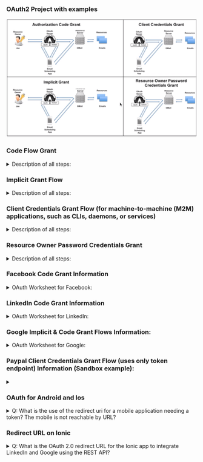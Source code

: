 ### OAuth2 Project with examples

![OAuth2-workflows](readme-images/Oauth2-workflows.png)

### Code Flow Grant
<details>
<summary>Description of all steps: </summary>

Steps:
![OAuth2-code-grant](readme-images/Code-Grant-Steps.png)

1: Get "code" from /auth endpoint scheme:
![OAuth2-code-flow-1](readme-images/Code-flow-1.png)
* "state" - part of application where we would like to move on.
* "scope" - part of information which we would like to take from resource server.
* "redirect_url" - http address where we will be redirected after the very last oauth response step by using HTTP 304 Redirect.

2: Get Token from /token endpoint scheme:
![OAuth2-code-flow-2](readme-images/Code-flow-2.png)
* "czZCaGRSa3F0MzpnWDFm" is a string consists from "clientID" + ":" + "clientSecret" and base64 encoded.
* This is the CLIENT(3rd party app) credentials. They could be validated by Oauth server.
To get clientID and Secret you need to register device first.

2: Interactions with the Resource Server:
![OAuth2-code-flow-3](readme-images/Code-flow-3.png)

3: Get a new Access token:
![OAuth2-code-flow-refresh-access-token](readme-images/Code-flow-Refresh-access-token.png)
* We need to send a refresh token and get a new access token.
Pay attention on refresh token in response - refresh token was also changed as well as access token.
Next time we should send a new refresh token to get a new access token. Old refresh token - will be invalid.
* grant_type should be "refresh_token"

4: Get a new Refresh token:
![OAuth2-code-flow-refresh-refresh-token](readme-images/Code-flow-Refresh-refresh-token.png)
* To get a new refresh token (after unauthorized response trying to take a new access token) we need to send
grant_type "refresh_token" and old token in "refresh_token" field. 

</details>

### Implicit Grant Flow

<details>
<summary>Description of all steps: </summary>
Scheme:

![OAuth2-implicit-flow](readme-images/Implicit-flow.png)
* Implicit flow doesn't require to use /token endpoint.
* It returns access token directly.

</details>

### Client Credentials Grant Flow (for machine-to-machine (M2M) applications, such as CLIs, daemons, or services)

<details>
<summary>Description of all steps: </summary>
Scheme:

![OAuth2-credentials-grant](readme-images/Credentials-Grant-flow.png)
* Credentials Grant flow doesn't require to use /auth endpoint
* Client and Owner is the same in this flow. Uses CliendID and ClientSecret to get access token
* Doesn't require a refresh token.
* Ease explanation could be found here
https://auth0.com/docs/flows/concepts/client-credentials
or here https://docs.microsoft.com/en-us/azure/active-directory/develop/v2-oauth2-client-creds-grant-flow.

</details>

### Resource Owner Password Credentials Grant

<details>
<summary>Description of all steps: </summary>

* Password anti-pattern
* FOR Trust relationship client or device / operating system / highly privileged app only
* Could be used in situations when Resource server and Official Client was produced by one organization: 
dropbox official mobile app and dropbox resource server.
* It obtains and uses username and password directly, but DOESN'T STORE IT (delete credentials immediately after getting token)

Pros and Cons: Client doesn't guarantee that it will delete username and password after obtaining tokens (access and refresh)

---

* The authorization server should take special care when enabling this grant type and only allow it when other flows are not viable.
* This grant type is suitable for clients capable of obtaining the resource owner’s credentials (username and password,
typically using an interactive form). 
* It is also used to migrate existing clients using direct authentication schemes
such as HTTP Basic or Digest authentication to OAuth by converting the stored credentials to an access token.

Scheme:
![OAuth2-resource-owner-password-credentials-grant](readme-images/Resource-Owner-Password-Credentials-Grant.png)
* Credentials Grant flow doesn't require to use /auth endpoint as same as Credentials Grant Flow.

</details>

### Facebook Code Grant Information
<details>
<summary>OAuth Worksheet for Facebook:</summary>

Documentation:

https://developers.facebook.com/docs/facebook-login/manually-build-a-login-flow/#login

Prerequisites:

Facebook Account
curl
---



Client Registration:
https://developers.facebook.com/

What you need:

appId = clientId =
appSecret = clientSecret =
redirectURI =
URLENCODE(redirectURI) =


your redirect URI needs to have a slash in the end!

---


Authorization Endpoint (Browser):

https://www.facebook.com/dialog/oauth?client_id=clientId&redirect_uri=URLENCODE(redirectURI)

What you need:

code =

---

Token Endpoint:

non-standard: it is a GET instead of a POST
curl -ik "https://graph.facebook.com/v2.4/oauth/access_token....URLENCODE(redirectURI)&client_id=clientId&client_secret=clientSecret&code=code"

What you need:

access_token =

---
Resource Access:

curl -H "Accept: application/json" -H "Authorization: Bearer access_token" "https://graph.facebook.com/me"

</details>

### LinkedIn Code Grant Information

<details>



<summary>OAuth Worksheet for LinkedIn: </summary>

Documentation

https://developer.linkedin.com/docs/oauth2
---
Prerequisites:

LinkedIn Account
curl

Client Registration

https://www.linkedin.com/developer/apps
---
What you need:

redirectURI =
URLENCODE(redirectURI) =
clientId =
clientSecret =

---



Authorization Endpoint (Browser)

https://www.linkedin.com/uas/oauth2/authorization?...clientId&redirect_uri=URLENCODE(redirectURI)

What you need:

code =
---


Token Endpoint:

curl -ik -X POST https://www.linkedin.com/uas/oauth2/accessToken -d grant_type=authorization_code -d code=code -d redirect_uri=URLENCODE(redirectURI) -d client_id=clientId -d client_secret=clientSecret

What you need:

access_token =
---


Resource Access:

curl https://api.linkedin.com/v1/people/~ -H "Authorization: Bearer access_token"

</details>

### Google Implicit & Code Grant Flows Information:

<details>
<summary>OAuth Worksheet for Google: </summary>

* Documentation:

https://developers.google.com/accounts/docs/OAuth2

https://developers.google.com/oauthplayground/

---
* Prerequisites:

Google Account
curl

* Registration:

https://console.developers.google.com

* What you need from registration:

redirectURI =
URLENCODE(redirectURI) =
clientId =
clientSecret =

---
* Authorization Endpoint (Browser):

https://accounts.google.com/o/oauth2/auth?redirect...URLENCODE(redirectURI)&response_type=code&client_id=clientId&scope=https%3A%2F%2Fmail.google.com%2F&approval_prompt=force

* What you need:

code =

* Token Endpoint:

curl -X POST -H "content-type: application/x-www-form-urlencoded" -d "grant_type=authorization_code&code=code&redirect_uri=URLENCODE(redirectURI)&client_id=clientId&client_secret=clientSecret" "https://accounts.google.com/o/oauth2/token"

What you need:

access_token =


* Resource Access:

curl -H "Authorization: Bearer access_token" "https://www.googleapis.com/gmail/v1/users/eMailAddress/messages"

</details>

### Paypal Client Credentials Grant Flow (uses only token endpoint) Information (Sandbox example):

<details>

<summary></summary>

* Documentation:

https://developer.paypal.com/docs/integration/direct/paypal-oauth2/

https://developer.paypal.com/docs/integration/direct/make-your-first-call/

also: playground: https://devtools-paypal.com/guide/pay_paypal

---
* Prerequisites:

Paypal Account

curl

---
* Client Registration:

https://developer.paypal.com/developer/applications/create

What you need from registration:

clientId =

clientSecret =

* Token Endpoint:

paypal uses client credentials
```
curl -ik https://api.sandbox.paypal.com/v1/oauth2/token \

-H "Accept: application/json" \

-H "Accept-Language: en_US" \

-u “clientId:clientSecret" \

-d "grant_type=client_credentials"
```

* What you need:

access_token =

Resource Access:
```
curl -v https://api.sandbox.paypal.com/v1/payments/payment \

-H 'Content-Type: application/json' \

-H 'Authorization: Bearer access_token' \

-d '{
"intent":"sale",

"redirect_urls":{

"return_url":"http://example.com/your_redirect_url.html",

"cancel_url":"http://example.com/your_cancel_url.html"

},

"payer":{

"payment_method":"paypal"

},

"transactions":[

{

"amount":{

"total":"7.47",

"currency":"USD"

}

}

]

}'
```

</details>


### OAuth for Android and Ios

<details>
<summary> Q: What is the use of the redirect uri for a mobile application needing a token? The mobile is not reachable by URL? </summary>


A: The redirect URI for mobile apps typically has a custom protocol.

An example of a redirect URI for mobile apps: myapp:///events/3/

This URL is sent back in the location header to the web browser on the mobile including the HTTP status code 301 for redirect. The browser on the mobile now interprets the location header and resolves the address. MyApp needs to have a custom protocol handler installed on the device, so the browser redirects the request directly to the App on the same mobile device.

If you want to get into detail on how to install custom protocol handlers on iOS or Android, read the following:

---
Android
---

For Android, refer to Intent Filter to Launch My Activity when custom URI is clicked.

You use an intent-filter:
```
<intent-filter>

  <action android:name="android.intent.action.VIEW" /> 

  <category android:name="android.intent.category.DEFAULT" /> 

  <category android:name="android.intent.category.BROWSABLE" /> 

  <data android:scheme="myapp" /> 

</intent-filter>
```


* This is attached to the Activity that you want launched. For example:
```
<activity android:name="com.MyCompany.MyApp.MainActivity" android:label="@string/app_name">

  <intent-filter>

      <action android:name="android.intent.action.MAIN" />

      <category android:name="android.intent.category.LAUNCHER" />

  </intent-filter>
  <intent-filter>
  
      <action android:name="android.intent.action.VIEW" />

      <category android:name="android.intent.category.DEFAULT" />

      <category android:name="android.intent.category.BROWSABLE" /> 
      
      <data android:scheme="myapp" android:host="com.MyCompany.MyApp" />

  </intent-filter>
</activity>
```

* Then, in your activity, if not running, the activity will be launched with the URI passed in the Intent.

Intent intent = getIntent();

Uri openUri = intent.getData();

If already running, onNewIntent() will be called in your activity, again with the URI in the intent.

* Lastly, if you instead want to handle the custom protocol in UIWebView's hosted within your native app, you can use:

myWebView.setWebViewClient(new WebViewClient()

```
{
 public Boolean shouldOverrideUrlLoading(WebView view, String url)
 {
  // inspect the url for your protocol
 }
});
```

---

iOS

---

* For iOS, define your URL scheme via Info.plist keys similar to:
```

<key>CFBundleURLTypes</key>
    <array>
        <dict>
            <key>CFBundleURLName</key>
            <string>com.yourcompany.myapp</string>
        </dict>

        <dict>
            <key>CFBundleURLSchemes</key>
            <array>
                <string>myapp</string>
            </array>
        </dict>
    </array>
```

* Then define a handler function to get called in your app delegate:

- (BOOL)application:(UIApplication *)application openURL:(NSURL *)url sourceApplication:(NSString *)sourceApplication annotation:(id)annotation

```{
 // parse and validate the URL
}
```

* If you want to handle the custom protocol in UIWebViews hosted within your native app, you can use the UIWebViewDelegate method:

- (BOOL)webView:(UIWebView *)webView shouldStartLoadWithRequest:(NSURLRequest *)request navigationType:(UIWebViewNavigationType)navigationType

```
{
 NSURL *urlPath = [request URL];
 if (navigationType == UIWebViewNavigationTypeLinkClicked)
 {
    // inspect the [URL scheme], validate
    if ([[urlPath scheme] hasPrefix:@"myapp"]) 
    {
      ...
    }
  }
}
}
```

* For WKWebView (iOS8+), you can instead use a WKNavigationDelegate and this method:

- (void)webView:(WKWebView *)webView decidePolicyForNavigationAction:(WKNavigationAction *)navigationAction decisionHandler:(void (^)(WKNavigationActionPolicy))decisionHandler
```
{
 NSURL *urlPath = navigationAction.request.URL;  
 if (navigationAction.navigationType == WKNavigationTypeLinkActivated)
 {
   // inspect the [URL scheme], validate
   if ([[urlPath scheme] hasPrefix:@"myapp"])
   {
    // ... handle the request
    decisionHandler(WKNavigationActionPolicyCancel);
    return;
   }
 }

 //Pass back to the decision handler
 decisionHandler(WKNavigationActionPolicyAllow);
}
```

</details>

### Redirect URL on Ionic

<details>
<summary>Q: What is the OAuth 2.0 redirect URL for the Ionic app to integrate LinkedIn and Google using the REST API?</summary>

A:
* Short answer:

You define the redirect URI yourself, as a custom deeplink URL for your own app. It can have a customer scheme or it can
 be a specific URL. An example of a redirect URI for mobile apps: myapp:///events/3/

* Longer answer:

How does the redirect work?

This URL is sent back in the location header to the web browser on the mobile including the HTTP status code 301 for 
redirect. The browser on the mobile now interprets the location header and resolves the address. MyApp needs to have a
custom protocol handler installed on the device, so the browser redirects the request directly to the App on the same
mobile device.

---
* How do I define a custom deeplink URL in Ionic?

Deeplinking as a concept has evolved heavily over the last few years, with mobile devices going from supporting custom 
URL schemes (like instagram://) to now opening native apps in response to navigation to URLs (like amazon.com).
 Additionally, OS’s now support powerful ways to index and search data inside of native apps.

To help Ionic developers deeplink more easily, we are excited to announce a new, official way to deeplink into both
Ionic 1 and Ionic 2 apps (and non-ionic Cordova apps): the Ionic Deeplinks Plugin along with Ionic Native1.3.0.
Let’s take a look at how it works:


---
* Choosing a Deeplink

The first thing we need to do is figure out what kind of deeplink we want our app to respond to. Let’s say we run a Hat
Shop and we have a website version of our store where we display our many fancy Hats. A URL to one of those Hats might
look like https://myapp.com/events.

We can actually launch our app when someone navigates to this URL on Android or iOS and display the app version of
the Hat product page. Additionally, let’s say we want to enable a custom URL scheme of the form myapp://events.

Now that we have our URL scheme, website, and deeplinking path decided, let’s install the Deeplinks Plugin.


---
* Installing Ionic Deeplinks

The Ionic Deeplinks plugin requires some variables in order to get set up properly:

cordova plugin add ionic-plugin-deeplinks --variable URL_SCHEME=myapp --variable DEEPLINK_SCHEME=https --variable DEEPLINK_HOST=myapp.com

In the install command, we provide the custom URL scheme we want to handle (myapp), the host domain we will respond to
(myapp.com) and the host protocol we will listen for, which 99% of the time will be httpsas it’s required on iOS and Android.

We’re almost ready to handle deeplinks, we just need to configure Universal Links on iOS and App Links on Android 6.0
so our app can open when navigating to ionic-hats.com.


---
* Configuring Universal Links (iOS) and App Links (Android)

To configure iOS and Android, we need to enable Universal Links for iOS, and App Links for Android (6.0+). This process
 is primarily done on the server side of your website. You’ll publish a specific json file for iOS and one for Android,
  ensure your site is using HTTPS, and then configure your app to open in response to links to that domain.


---
* For Android, it pretty much just works from the plugin install above.

However, for iOS, you’ll then enable the domain in the Associated Domains section of your entitlements, with the form
applinks:yourdomain.com.

</details>